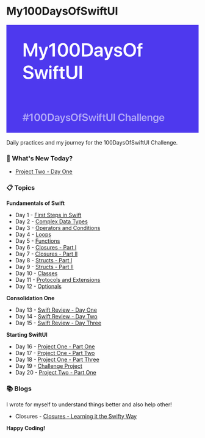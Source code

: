 # My100DaysOfSwiftUI

![Backdrop](https://github.com/BuckyBoy6399/My100DaysOfSwiftUI/blob/master/My100DaysOfSwiftUI.jpg)

Daily practices and my journey for the 100DaysOfSwiftUI Challenge.

### :pushpin: What's New Today?

- [Project Two - Day One](https://github.com/BuckyBoy6399/My100DaysOfSwiftUI/blob/master/Project%202%20-%20GuessTheFlags/Project2.md)

### :clipboard: Topics

**Fundamentals of Swift**

- Day 1 - [First Steps in Swift](https://github.com/BuckyBoy6399/My100DaysOfSwiftUI/blob/master/Day1.md)
- Day 2 - [Complex Data Types](https://github.com/BuckyBoy6399/My100DaysOfSwiftUI/blob/master/Day2.md)
- Day 3 - [Operators and Conditions](https://github.com/BuckyBoy6399/My100DaysOfSwiftUI/blob/master/Day3.md)
- Day 4 - [Loops](https://github.com/BuckyBoy6399/My100DaysOfSwiftUI/blob/master/Day4.md)
- Day 5 - [Functions](https://github.com/BuckyBoy6399/My100DaysOfSwiftUI/blob/master/Day5.md)
- Day 6 - [Closures - Part I](https://github.com/BuckyBoy6399/My100DaysOfSwiftUI/blob/master/Day6.md)
- Day 7 - [Closures - Part II](https://github.com/BuckyBoy6399/My100DaysOfSwiftUI/blob/master/Day7.md)
- Day 8 - [Structs - Part I](https://github.com/BuckyBoy6399/My100DaysOfSwiftUI/blob/master/Day8.md)
- Day 9 - [Structs - Part II](https://github.com/BuckyBoy6399/My100DaysOfSwiftUI/blob/master/Day9.md)
- Day 10 - [Classes](https://github.com/BuckyBoy6399/My100DaysOfSwiftUI/blob/master/Day10.md)
- Day 11 - [Protocols and Extensions](https://github.com/BuckyBoy6399/My100DaysOfSwiftUI/blob/master/Day11.md)
- Day 12 - [Optionals](https://github.com/BuckyBoy6399/My100DaysOfSwiftUI/blob/master/Day12.md)

**Consolidation One**

- Day 13 - [Swift Review - Day One](https://github.com/BuckyBoy6399/My100DaysOfSwiftUI/blob/master/Day13.md)
- Day 14 - [Swift Review - Day Two](https://github.com/BuckyBoy6399/My100DaysOfSwiftUI/blob/master/Day14.md)
- Day 15 - [Swift Review - Day Three](https://github.com/BuckyBoy6399/My100DaysOfSwiftUI/blob/master/Day15.md)

**Starting SwiftUI**

- Day 16 - [Project One - Part One](https://github.com/BuckyBoy6399/My100DaysOfSwiftUI/blob/master/Project%201%20-%20WeSplit/Project1.md)
- Day 17 - [Project One - Part Two](https://github.com/BuckyBoy6399/My100DaysOfSwiftUI/blob/master/Project%201%20-%20WeSplit/Project1.md)
- Day 18 - [Project One - Part Three](https://github.com/BuckyBoy6399/My100DaysOfSwiftUI/blob/master/Project%201%20-%20WeSplit/Project1.md)
- Day 19 - [Challenge Project](https://github.com/BuckyBoy6399/My100DaysOfSwiftUI/blob/master/Challenge%20Project/ChallengeProject.md)
- Day 20 - [Project Two -  Part One](https://github.com/BuckyBoy6399/My100DaysOfSwiftUI/blob/master/Project%202%20-%20GuessTheFlags/Project2.md)


### :books: Blogs 

I wrote for myself to understand things better and also help other!

- Closures - [Closures - Learning it the Swifty Way](https://medium.com/@rajhraval/closures-learning-the-swifty-way-ffdac4d7c1dc)


**Happy Coding!**

